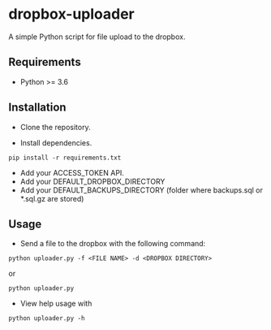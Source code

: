 # dropbox-uploader

A simple Python script for file upload to the dropbox.

## Requirements

* Python >= 3.6

## Installation

* Clone the repository.

* Install dependencies.

```console
pip install -r requirements.txt
```

* Add your ACCESS_TOKEN API.
* Add your DEFAULT_DROPBOX_DIRECTORY
* Add your DEFAULT_BACKUPS_DIRECTORY (folder where backups.sql or *.sql.gz are stored)

## Usage

* Send a file to the dropbox with the following command:

```console
python uploader.py -f <FILE NAME> -d <DROPBOX DIRECTORY>
```

or

```console
python uploader.py
```

* View help usage with

```console
python uploader.py -h 
```
